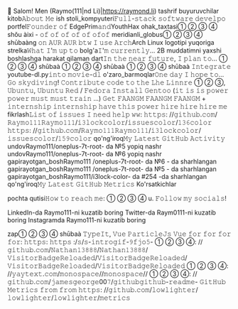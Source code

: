 👋 Salom!  Men (Raymo(111|nd Li)|https://raymond.li)
tashrif buyuruvchilar
kitob𝙰𝚋𝚘𝚞𝚝 𝙼𝚎
ish stoli_kompyuteri𝙵𝚞𝚕𝚕-𝚜𝚝𝚊𝚌𝚔 𝚜𝚘𝚏𝚝𝚠𝚊𝚛𝚎 𝚍𝚎𝚟𝚎𝚕𝚙𝚘
portfel𝙵𝚘𝚞𝚗𝚍𝚎𝚛 𝚘𝚏 EdgePrim𝚊𝚗𝚍YouthHax
ohak_taxtasi① ② ③ ④ shǒu àixi - 𝚘𝚏 𝚘𝚏 𝚘𝚏 𝚘𝚏 𝚘𝚏 𝚘𝚏𝚘𝚏
meridianli_globus① ② ③ ④ shūbaàng 𝚘𝚗 𝙰𝚄𝚁 𝙰𝚄𝚁
𝚋𝚝𝚠 𝙸 𝚞𝚜𝚎 𝙰𝚛𝚌𝚑Arch Linux logotipi
yuqoriga strelka𝚆𝚑𝚊𝚝 𝙸'𝚖 𝚞𝚙 𝚝𝚘
bolg'a𝙸'𝚖 𝚌𝚞𝚛𝚛𝚎𝚗𝚝𝚕𝚢...
2B muddatimni yaxshi boshlashga harakat qilaman
dart𝙸𝚗 𝚝𝚑𝚎 𝚗𝚎𝚊𝚛 𝚏𝚞𝚝𝚞𝚛𝚎, 𝙸 𝚙𝚕𝚊𝚗 𝚝𝚘...
① ② ③ ④ shūbaà
① ② ③ ④ shūbaà
① ② ③ ④ shūbaà
𝙸𝚗𝚝𝚎𝚐𝚛𝚊𝚝𝚎 youtube-dl.py𝚒𝚗𝚝𝚘 𝚖𝚘𝚟𝚒𝚎-𝚍𝚕
o'zaro_barmoqlar𝙾𝚗𝚎 𝚍𝚊𝚢 𝙸 𝚑𝚘𝚙𝚎 𝚝𝚘...
𝙶𝚘 𝚜𝚔𝚢𝚍𝚒𝚟𝚒𝚗𝚐!
𝙲𝚘𝚗𝚝𝚛𝚒𝚋𝚞𝚝𝚎 𝚌𝚘𝚍𝚎 𝚝𝚘 𝚝𝚑𝚎 𝙻𝚑𝚎 𝙻𝚒𝚗𝚗𝚛𝚎
① ② ③, 𝚄𝚋𝚞𝚗𝚝𝚞, 𝚄𝚋𝚞𝚗𝚝𝚞 𝚁𝚎𝚍 / 𝙵𝚎𝚍𝚘𝚛𝚊
𝙸𝚗𝚜𝚝𝚊𝚕𝚕 𝙶𝚎𝚗𝚝𝚘𝚘 (𝚒𝚝 𝚒𝚜 𝚒𝚜 𝚙𝚘𝚠𝚎𝚛 𝚙𝚘𝚠𝚎𝚛 𝚖𝚞𝚜𝚝 𝚖𝚞𝚜𝚝 𝚝𝚛𝚊𝚒𝚗 ...)
𝙶𝚎𝚝 𝙵𝙰𝙰𝙽𝙶𝙼 𝙵𝙰𝙰𝙽𝙶𝙼 𝙵𝙰𝙰𝙽𝙶𝙼 + 𝚒𝚗𝚝𝚎𝚛𝚗𝚜𝚑𝚒𝚙 𝚒𝚗𝚝𝚎𝚛𝚗𝚜𝚑𝚒𝚙 𝚑𝚊𝚟𝚎 𝚝𝚑𝚒𝚜 𝚙𝚘𝚠𝚎𝚛 𝚑𝚒𝚛𝚎 𝚑𝚒𝚛𝚎 𝚑𝚒𝚛𝚎 𝚖𝚎
fikrlash𝙻𝚒𝚜𝚝 𝚘𝚏 𝚒𝚜𝚜𝚞𝚎𝚜 𝙸 𝚗𝚎𝚎𝚍 𝚑𝚎𝚕𝚙 𝚠𝚠:
𝚑𝚝𝚝𝚙𝚜: //𝚐𝚒𝚝𝚑𝚞𝚋.𝚌𝚘𝚖/𝚁𝚊𝚢𝚖𝚘𝟷𝟷𝟷𝚁𝚊𝚢𝚖𝚘𝟷𝟷𝟷/𝚒𝟹𝚕𝚘𝚌𝚔𝚌𝚘𝚕𝚘𝚛/𝚒𝚜𝚜𝚞𝚎𝚜𝚌𝚘𝚕𝚘𝚛/𝟷𝟹𝟼𝚌𝚘𝚕𝚘𝚛
𝚑𝚝𝚝𝚙𝚜: //𝚐𝚒𝚝𝚑𝚞𝚋.𝚌𝚘𝚖/𝚁𝚊𝚢𝚖𝚘𝟷𝟷𝟷𝚁𝚊𝚢𝚖𝚘𝟷𝟷𝟷/𝚒𝟹𝚕𝚘𝚌𝚔𝚌𝚘𝚕𝚘𝚛/𝚒𝚜𝚜𝚞𝚎𝚜𝚌𝚘𝚕𝚘𝚛/𝟷𝟻𝟿𝚌𝚘𝚕𝚘𝚛
qo'ng'iroq𝙼𝚢 𝙻𝚊𝚝𝚎𝚜𝚝 𝙶𝚒𝚝𝙷𝚞𝚋 𝙰𝚌𝚝𝚒𝚟𝚒𝚝𝚢
undovRaymo111/oneplus-7t-root- da №5 yopiq nashr
undovRaymo111/oneplus-7t-root- da №6 yopiq nashr
gapirayotgan_boshRaymo111 /oneplus-7t-root- da №6 - da sharhlangan
gapirayotgan_boshRaymo111 /oneplus-7t-root- da №5 - da sharhlangan
gapirayotgan_boshRaymo111/i3lock-color- da #254 -da sharhlangan
qo'ng'iroq𝙼𝚢 𝙻𝚊𝚝𝚎𝚜𝚝 𝙶𝚒𝚝𝙷𝚞𝚋 𝙼𝚎𝚝𝚛𝚒𝚌𝚜
Ko'rsatkichlar

pochta qutisi𝙷𝚘𝚠 𝚝𝚘 𝚛𝚎𝚊𝚌𝚑 𝚖𝚎:
① ② ③ ④ u. 𝙵𝚘𝚕𝚕𝚘𝚠 𝚖𝚢 𝚜𝚘𝚌𝚒𝚊𝚕𝚜!

LinkedIn-da Raymo111-ni kuzatib boring Twitter-da Raym0111-ni kuzatib boring Instagramda Raymo111-ni kuzatib boring

zap① ② ③ ④ shūbaà
𝚃𝚢𝚙𝚎𝙸𝚝, 𝚅𝚞𝚎 𝙿𝚊𝚛𝚝𝚒𝚌𝚕𝚎𝙹𝚜 𝚅𝚞𝚎 𝚏𝚘𝚛 𝚏𝚘𝚛 𝚏𝚘𝚛 𝚏𝚘𝚛: 𝚑𝚝𝚝𝚙𝚜: 𝚑𝚝𝚝𝚙𝚜 :/𝚜/𝚜-𝚒𝚗𝚝𝚛𝚘𝚐𝚒𝚏-𝟿𝚏𝚓𝚘𝟻-
① ② ③ ④: //𝚐𝚒𝚝𝚑𝚞𝚋.𝚌𝚘𝚖/𝙽𝚊𝚝𝚑𝚊𝚗𝟷𝟹𝟾𝟾𝟾/𝙽𝚊𝚝𝚑𝚊𝚗𝟷𝟹𝟾𝟾𝟾/𝚅𝚒𝚜𝚒𝚝𝚘𝚛𝙱𝚊𝚍𝚐𝚎𝚁𝚎𝚕𝚘𝚊𝚍𝚎𝚍/𝚅𝚒𝚜𝚒𝚝𝚘𝚛𝙱𝚊𝚍𝚐𝚎𝚁𝚎𝚕𝚘𝚊𝚍𝚎𝚍/𝚅𝚒𝚜𝚒𝚝𝚘𝚛𝙱𝚊𝚍𝚐𝚎𝚁𝚎𝚕𝚘𝚊𝚍𝚎𝚍/𝚅𝚒𝚜𝚒𝚝𝚘𝚛𝙱𝚊𝚍𝚐𝚎𝚁𝚎𝚕𝚘𝚊𝚍𝚎𝚍
① ② ③ ④: //𝚢𝚊𝚢𝚝𝚎𝚡𝚝.𝚌𝚘𝚖/𝚖𝚘𝚗𝚘𝚜𝚙𝚊𝚌𝚎//𝚖𝚘𝚗𝚘𝚜𝚙𝚊𝚌𝚎//
① ② ③ ④: //𝚐𝚒𝚝𝚑𝚞𝚋.𝚌𝚘𝚖/𝚓𝚊𝚖𝚎𝚜𝚐𝚎𝚘𝚛𝚐𝚎00𝟽/𝚐𝚒𝚝𝚑𝚞𝚋𝚐𝚒𝚝𝚑𝚞𝚋-𝚛𝚎𝚊𝚍𝚖𝚎-
𝙶𝚒𝚝𝙷𝚞𝚋 𝙼𝚎𝚝𝚛𝚒𝚌𝚜 𝚏𝚛𝚘𝚖 𝚏𝚛𝚘𝚖 𝚑𝚝𝚝𝚙𝚜: //𝚐𝚒𝚝𝚑𝚞𝚋.𝚌𝚘𝚖/𝚕𝚘𝚠𝚕𝚒𝚐𝚑𝚝𝚎𝚛/𝚕𝚘𝚠𝚕𝚒𝚐𝚑𝚝𝚎𝚛/𝚕𝚘𝚠𝚕𝚒𝚐𝚑𝚝𝚎𝚛/𝚖𝚎𝚝𝚛𝚒𝚌𝚜
